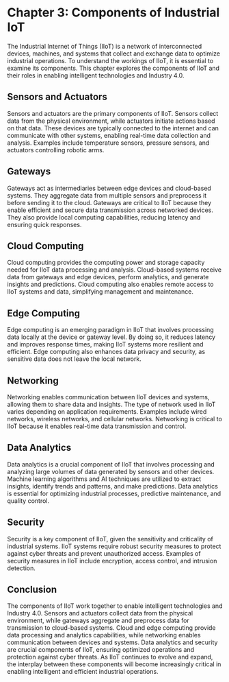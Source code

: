 Chapter 3: Components of Industrial IoT
=======================================

The Industrial Internet of Things (IIoT) is a network of interconnected devices, machines, and systems that collect and exchange data to optimize industrial operations. To understand the workings of IIoT, it is essential to examine its components. This chapter explores the components of IIoT and their roles in enabling intelligent technologies and Industry 4.0.

Sensors and Actuators
---------------------

Sensors and actuators are the primary components of IIoT. Sensors collect data from the physical environment, while actuators initiate actions based on that data. These devices are typically connected to the internet and can communicate with other systems, enabling real-time data collection and analysis. Examples include temperature sensors, pressure sensors, and actuators controlling robotic arms.

Gateways
--------

Gateways act as intermediaries between edge devices and cloud-based systems. They aggregate data from multiple sensors and preprocess it before sending it to the cloud. Gateways are critical to IIoT because they enable efficient and secure data transmission across networked devices. They also provide local computing capabilities, reducing latency and ensuring quick responses.

Cloud Computing
---------------

Cloud computing provides the computing power and storage capacity needed for IIoT data processing and analysis. Cloud-based systems receive data from gateways and edge devices, perform analytics, and generate insights and predictions. Cloud computing also enables remote access to IIoT systems and data, simplifying management and maintenance.

Edge Computing
--------------

Edge computing is an emerging paradigm in IIoT that involves processing data locally at the device or gateway level. By doing so, it reduces latency and improves response times, making IIoT systems more resilient and efficient. Edge computing also enhances data privacy and security, as sensitive data does not leave the local network.

Networking
----------

Networking enables communication between IIoT devices and systems, allowing them to share data and insights. The type of network used in IIoT varies depending on application requirements. Examples include wired networks, wireless networks, and cellular networks. Networking is critical to IIoT because it enables real-time data transmission and control.

Data Analytics
--------------

Data analytics is a crucial component of IIoT that involves processing and analyzing large volumes of data generated by sensors and other devices. Machine learning algorithms and AI techniques are utilized to extract insights, identify trends and patterns, and make predictions. Data analytics is essential for optimizing industrial processes, predictive maintenance, and quality control.

Security
--------

Security is a key component of IIoT, given the sensitivity and criticality of industrial systems. IIoT systems require robust security measures to protect against cyber threats and prevent unauthorized access. Examples of security measures in IIoT include encryption, access control, and intrusion detection.

Conclusion
----------

The components of IIoT work together to enable intelligent technologies and Industry 4.0. Sensors and actuators collect data from the physical environment, while gateways aggregate and preprocess data for transmission to cloud-based systems. Cloud and edge computing provide data processing and analytics capabilities, while networking enables communication between devices and systems. Data analytics and security are crucial components of IIoT, ensuring optimized operations and protection against cyber threats. As IIoT continues to evolve and expand, the interplay between these components will become increasingly critical in enabling intelligent and efficient industrial operations.
